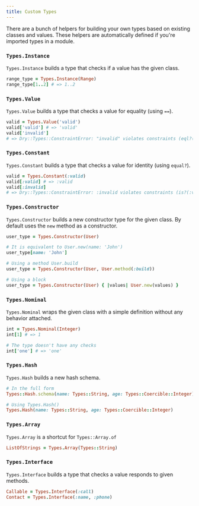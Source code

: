 ```yaml
---
title: Custom Types
---
```


There are a bunch of helpers for building your own types based on existing classes and values. These helpers are automatically defined if you're imported types in a module.

### `Types.Instance`

`Types.Instance` builds a type that checks if a value has the given class.

```ruby
range_type = Types.Instance(Range)
range_type[1..2] # => 1..2
```

### `Types.Value`

`Types.Value` builds a type that checks a value for equality (using `==`).

```ruby
valid = Types.Value('valid')
valid['valid'] # => 'valid'
valid['invalid']
# => Dry::Types::ConstraintError: "invalid" violates constraints (eql?("valid", "invalid") failed)
```

### `Types.Constant`

`Types.Constant` builds a type that checks a value for identity (using `equal?`).

```ruby
valid = Types.Constant(:valid)
valid[:valid] # => :valid
valid[:invalid]
# => Dry::Types::ConstraintError: :invalid violates constraints (is?(:valid, :invalid) failed)
```

### `Types.Constructor`

`Types.Constructor` builds a new constructor type for the given class. By default uses the `new` method as a constructor.

```ruby
user_type = Types.Constructor(User)

# It is equivalent to User.new(name: 'John')
user_type[name: 'John']

# Using a method User.build
user_type = Types.Constructor(User, User.method(:build))

# Using a block
user_type = Types.Constructor(User) { |values| User.new(values) }
```

### `Types.Nominal`

`Types.Nominal` wraps the given class with a simple definition without any behavior attached.

```ruby
int = Types.Nominal(Integer)
int[1] # => 1

# The type doesn't have any checks
int['one'] # => 'one'
```

### `Types.Hash`

`Types.Hash` builds a new hash schema.

```ruby
# In the full form
Types::Hash.schema(name: Types::String, age: Types::Coercible::Integer)

# Using Types.Hash()
Types.Hash(name: Types::String, age: Types::Coercible::Integer)
```

### `Types.Array`

`Types.Array` is a shortcut for `Types::Array.of`

```ruby
ListOfStrings = Types.Array(Types::String)
```

### `Types.Interface`

`Types.Interface` builds a type that checks a value responds to given methods.

```ruby
Callable = Types.Interface(:call)
Contact = Types.Interface(:name, :phone)
```